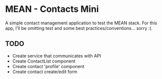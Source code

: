 # MEAN - Contacts Mini
A simple contact management application to test the MEAN stack.
For this app, I'll be omitting test and some best practices/conventions... sorry :(.

## TODO 
- Create service that communicates with API
- Create ContactList component
- Create contact 'profile' component
- Create contact create/edit form